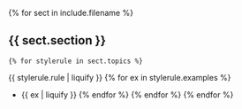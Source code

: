 {% for sect in include.filename %}
## {{ sect.section }}
    {% for stylerule in sect.topics %}
{{ stylerule.rule | liquify }}
        {% for ex in stylerule.examples %}
* {{ ex | liquify }}
        {% endfor %}
    {% endfor %}
{% endfor %}